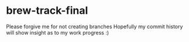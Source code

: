 # brew-track-final

Please forgive me for not creating branches
Hopefully my commit history will show insight as to my work progress :)